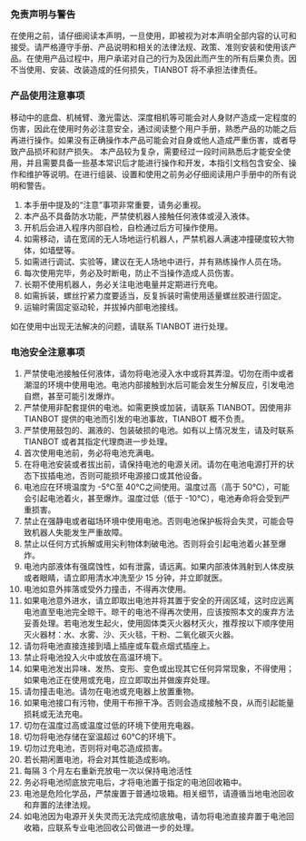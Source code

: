 ### **免责声明与警告**

在使用之前，请仔细阅读本声明，一旦使用，即被视为对本声明全部内容的认可和接受。请严格遵守手册、产品说明和相关的法律法规、政策、准则安装和使用该产品。在使用产品过程中，用户承诺对自己的行为及因此而产生的所有后果负责。因不当使用、安装、改装造成的任何损失，TIANBOT 将不承担法律责任。

### **产品使用注意事项**

移动中的底盘、机械臂、激光雷达、深度相机等可能会对人身财产造成一定程度的伤害，因此在使用时务必注意安全，通过阅读整个用户手册，熟悉产品的功能之后再进行操作。如果没有正确操作本产品可能会对自身或他人造成严重伤害，或者导致产品损坏和财产损失。
 本产品较为复杂，需要经过一段时间熟悉后才能安全使用，并且需要具备一些基本常识后才能进行操作和开发，本指引文档包含安全、操作和维护等说明。在进行组装、设置和使用之前务必仔细阅读用户手册中的所有说明和警告。

1. 本手册中提及的“注意”事项非常重要，请务必重视。
2. 本产品不具备防水功能，严禁使机器人接触任何液体或浸入液体。
3. 开机后会进入程序内部自检，自检通过后方可操作使用。
4. 如需移动，请在宽阔的无人场地运行机器人，严禁机器人满速冲撞硬度较大物体，如墙壁等。
5. 如需进行调试、实验等，建议在无人场地中进行，并有熟练操作人员在场。
6. 每次使用完毕，务必及时断电，防止不当操作造成人员伤害。
7. 长期不使用机器人，务必关注电池电量并定期进行充电。
8. 如需拆装，螺丝拧紧力度要适当，反复拆装时需使用适量螺丝胶进行固定。
9. 运输时需固定驱动轮，并拔掉内部电池接线。

如在使用中出现无法解决的问题，请联系 TIANBOT 进行处理。

### **电池安全注意事项**

1. 严禁使电池接触任何液体，请勿将电池浸入水中或将其弄湿。切勿在雨中或者潮湿的环境中使用电池。电池内部接触到水后可能会发生分解反应，引发电池自燃，甚至可能引发爆炸。
2. 严禁使用非配套提供的电池。如需更换或加装，请联系 TIANBOT。因使用非 TIANBOT 提供的电池而引发的电池事故，TIANBOT 概不负责。
3. 严禁使用鼓包的、漏液的、包装破损的电池。如有以上情况发生，请及时联系 TIANBOT 或者其指定代理商进一步处理。
4. 首次使用电池前，务必将电池充满电。
5. 在将电池安装或者拔出前，请保持电池的电源关闭。请勿在电池电源打开的状态下拔插电池，否则可能损坏电源接口或其他设备。
6. 电池应在环境温度为 -5℃至 40℃之间使用。温度过高（高于 50℃），可能会引起电池着火，甚至爆炸。温度过低（低于 -10℃），电池寿命将会受到严重损害。
7. 禁止在强静电或者磁场环境中使用电池。否则电池保护板将会失灵，可能会导致机器人失能发生严重故障。
8. 禁止以任何方式拆解或用尖利物体刺破电池。否则将会引起电池着火甚至爆炸。
9. 电池内部液体有强腐蚀性，如有泄露，请远离。如果内部液体溅射到人体皮肤或者眼睛，请立即用清水冲洗至少 15 分钟，并立即就医。
10. 电池如意外摔落或受外力撞击，不得再次使用。
11. 如果电池意外进水，请立即取出电池并将其置于安全的开阔区域，这时应远离电池直至电池完全晾干。晾干的电池不得再次使用，应该按照本文的废弃方法妥善处理。若电池发生起火，使用固体类灭火器材灭火，推荐按以下顺序使用灭火器材：水、水雾、沙、灭火毯，干粉、二氧化碳灭火器。
12. 请勿将电池直接连接到墙上插座或车载点烟式插座上。
13. 禁止将电池投入火中或放在高温环境下。
14. 如果电池发出异味、发热、变形、变色或出现其它任何异常现象，不得使用；如果电池正在使用或充电，应立即取出并做废弃处理。
15. 请勿撞击电池。请勿在电池或充电器上放置重物。
16. 如果电池接口有污物，使用干布擦干净。否则会造成接触不良，从而引起能量损耗或无法充电。
17. 切勿在温度过高或温度过低的环境下使用充电器。
18. 切勿将电池存储在室温超过 60℃的环境下。
19. 切勿过充电池，否则将对电芯造成损害。
20. 若长期闲置电池，将会对其性能造成影响。
21. 每隔 3 个月左右重新充放电一次以保持电池活性
22. 务必将电池彻底放完电后，才将电池置于指定的电池回收箱中。
23. 电池是危险化学品，严禁废置于普通垃圾箱。相关细节，请遵循当地电池回收和弃置的法律法规。
24. 如电池因为电源开关失灵而无法完成彻底放电，请勿将电池直接弃置于电池回收箱，应联系专业电池回收公司做进一步的处理。